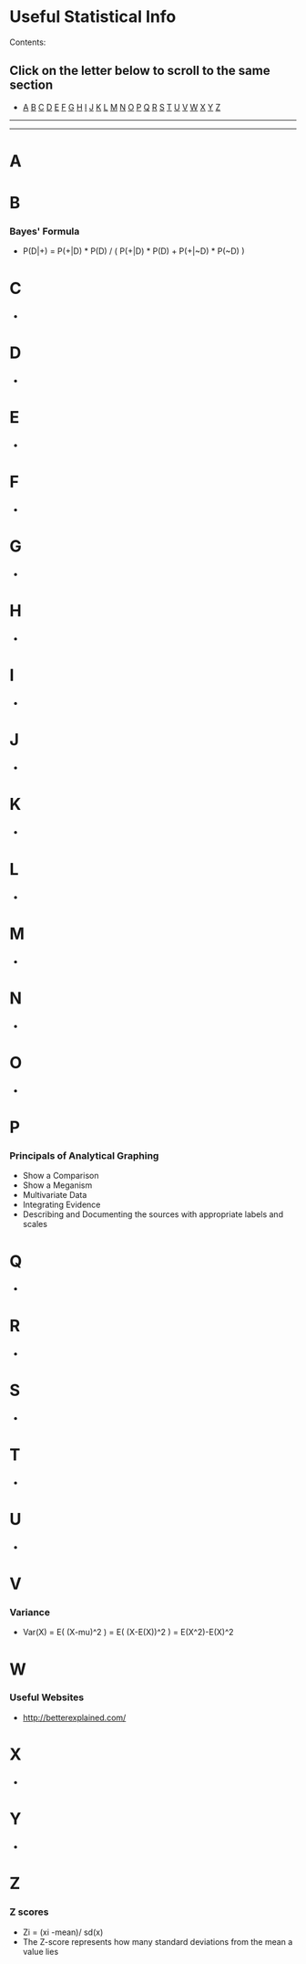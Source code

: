 # Useful Statistical Info

Contents:
## Click on the letter below to scroll to the same section

- [A](#A)  [B](#B)  [C](#C)  [D](#D)  [E](#E)  [F](#F)  [G](#G)  [H](#H)  [I](#I)  [J](#J)  [K](#K)  [L](#L)  [M](#M)  [N](#N)  [O](#O)  [P](#P)  [Q](#Q)  [R](#R)  [S](#S)  [T](#T)  [U](#U)  [V](#V)  [W](#W)  [X](#X)  [Y](#Y)  [Z](#Z)


_______________________________________________________________________
-----------------------------------------------------------------------


# A <a name="A"/>
## 
### 
   


# B 
### Bayes' Formula
+ P(D|+) = P(+|D) * P(D) / ( P(+|D) * P(D) + P(+|~D) * P(~D) )


# C 
### 
+

# D 
### 
+

# E 
### 
+

# F 
### 
+

# G 
### 
+

# H 
### 
+

# I 
### 
+

# J 
### 
+

# K 
### 
+

# L 
### 
+

# M 
### 
+

# N 
### 
+

# O 
### 
+

# P 
### Principals of Analytical Graphing 
+ Show a Comparison
+ Show a Meganism
+ Multivariate Data
+ Integrating Evidence
+ Describing and Documenting the sources with appropriate labels and scales

# Q 
### 
+

# R 
### 
+

# S 
### 
+

# T 
### 
+

# U 
### 
+

# V 
### Variance
+ Var(X) = E( (X-mu)^2 ) = E( (X-E(X))^2 ) = E(X^2)-E(X)^2

# W 
### Useful Websites
+ http://betterexplained.com/

# X 
### 
+

# Y 
### 
+

# Z 
### Z scores
+ Zi = (xi -mean)/ sd(x)
+ The Z-score represents how many standard deviations from the mean a value lies

